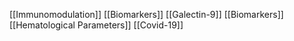 [[Immunomodulation]]
[[Biomarkers]]
[[Galectin-9]]
[[Biomarkers]]
[[Hematological Parameters]]
[[Covid-19]]

